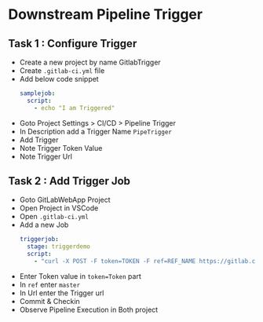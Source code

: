 # Downstream Pipeline Trigger

## Task 1 : Configure Trigger


- Create a new project by name GitlabTrigger
- Create `.gitlab-ci.yml` file
- Add below code snippet
  ```yaml
  samplejob:
    script:
      - echo "I am Triggered"
  ```
- Goto Project Settings > CI/CD > Pipeline Trigger
- In Description add a Trigger Name `PipeTrigger`
- Add Trigger
- Note Trigger Token Value
- Note Trigger Url 

## Task 2 : Add Trigger Job 

- Goto GitLabWebApp Project 
- Open Project in VSCode
- Open `.gitlab-ci.yml`
- Add a new Job
  ```yaml
  triggerjob:
    stage: triggerdemo
    script:
      - "curl -X POST -F token=TOKEN -F ref=REF_NAME https://gitlab.com/api/v4/projects/18843993/trigger/pipeline"
  ```
- Enter Token value in `token=Token` part
- In `ref` enter `master`
- In Url enter the Trigger url
- Commit & Checkin
- Observe Pipeline Execution in Both project

